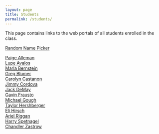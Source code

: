 ```yaml
---
layout: page
title: Students
permalink: /students/
---
```


This page contains links to the web portals of all students enrolled in the class. 

[Random Name Picker](http://creative.colorado.edu/~heinae/name-picker/object-fall16/)

[Paige Alleman](https://paigelalleman.wordpress.com/category/object/)<br>
[Lupe Avalos](https://lupitasnoticias.wordpress.com/category/object/)<br>
[Marla Bernstein](https://marlabernstein.wordpress.com/)<br>
[Greg Blumer](https://explorationofphysicalcomputing.wordpress.com/)<br>
[Carolyn Castanon](https://crashandburnweb.wordpress.com/)<br>
[Jimmy Cordova](https://jimmycordovatam.wordpress.com/category/object-fall-16/)<br>
[Jack DeMay](https://jdemayblog.wordpress.com/)<br>
[Gavin Frausto]()<br>
[Michael Gough](https://7michaelg7.wordpress.com/)<br>
[Taylor Hershberger](https://thershblog.wordpress.com/)<br>
[Eli Hirsch](https://elihirschblog.wordpress.com/)<br>
[Ariel Riggan](https://followtheworkwithariel.wordpress.com/object-atls-3519/)<br>
[Harry Spetnagel](https://harryspetnagelobjectblog.wordpress.com/)<br>
[Chandler Zastrow](http://zastrowcc.wixsite.com/mysite-1)<br>